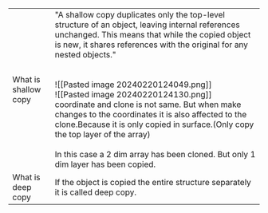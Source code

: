 |                          |                                                                                                                                                                                                                                                                                                                                                                                                                                                                                                                                                                                                            |
| ------------------------ | ---------------------------------------------------------------------------------------------------------------------------------------------------------------------------------------------------------------------------------------------------------------------------------------------------------------------------------------------------------------------------------------------------------------------------------------------------------------------------------------------------------------------------------------------------------------------------------------------------------- |
| What is shallow <br>copy | "A shallow copy duplicates only the top-level structure of an object, leaving internal references unchanged. This means that while the copied object is new, it shares references with the original for any nested objects."<br><br><br>![[Pasted image 20240220124049.png]]<br>![[Pasted image 20240220124130.png]]<br>coordinate and clone is not same. But when make changes to the coordinates it is also affected to the clone.Because it is only copied in surface.(Only copy the top layer of the array)<br><br>In this case  a 2 dim array has been cloned.  But only 1 dim layer has been copied. |
| What is deep copy        | If the object is copied the entire structure separately it is called deep copy.                                                                                                                                                                                                                                                                                                                                                                                                                                                                                                                            |

